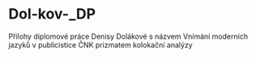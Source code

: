 # Dol-kov-_DP
Přílohy diplomové práce Denisy Dolákové s názvem Vnímání moderních jazyků v publicistice ČNK prizmatem kolokační analýzy 
